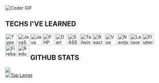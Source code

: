 <img align="center" alt="Coder GIF" src="https://indoanalytica.com/static/images/bannerr.gif" />

<br/>

## TECHS I'VE LEARNED
<div>
  <!--   typescript -->
  <img align="left" alt="TypeScript" width="36px" src="https://cdn.jsdelivr.net/gh/devicons/devicon/icons/typescript/typescript-original.svg" />
<!--   javascript -->
  <img align="left" alt="JavaScript" width="36px" src="https://cdn.jsdelivr.net/gh/devicons/devicon/icons/javascript/javascript-original.svg" />
<!--   java -->
  <img align="left" alt="Java" width="36px" src="https://cdn.jsdelivr.net/gh/devicons/devicon/icons/java/java-original.svg" />
<!--   php -->
  <img align="left" alt="PHP" width="36px" src="https://cdn.jsdelivr.net/gh/devicons/devicon/icons/php/php-plain.svg" />
<!--   dart -->
  <img align="left" alt="Dart" width="36px" src="https://cdn.jsdelivr.net/gh/devicons/devicon/icons/dart/dart-original.svg" />
<!--   sass -->
  <img align="left" alt="SASS" width="36px" src="https://cdn.jsdelivr.net/gh/devicons/devicon/icons/sass/sass-original.svg" />
<!--   tailwind -->
  <img align="left" alt="Tailwind" width="36px" src="https://cdn.jsdelivr.net/gh/devicons/devicon/icons/tailwindcss/tailwindcss-plain.svg" />
<!--   react -->
  <img align="left" alt="React" width="36px" src="https://cdn.jsdelivr.net/gh/devicons/devicon/icons/react/react-original.svg" />
<!--  vue -->
  <img align="left" alt="Vue" width="36px" src="https://www.vectorlogo.zone/logos/vuejs/vuejs-icon.svg" />
<!--   nextjs -->
  <img align="left" alt="Nextjs" width="36px" src="https://cdn.jsdelivr.net/gh/devicons/devicon/icons/nextjs/nextjs-original.svg" />
<!--  laravel -->
  <img align="left" alt="Laravel" width="36px" src="https://cdn.worldvectorlogo.com/logos/laravel-2.svg" />
<!--   flutter -->
  <img align="left" alt="Flutter" width="36px" src="https://cdn.jsdelivr.net/gh/devicons/devicon/icons/flutter/flutter-original.svg" />
<!--   firebase -->
  <img align="left" alt="Firebase" width="36px" src="https://www.vectorlogo.zone/logos/firebase/firebase-icon.svg" />
<!--   redux -->
  <img align="left" alt="Redux" width="36px" src="https://cdn.jsdelivr.net/gh/devicons/devicon/icons/redux/redux-original.svg" />
</div>

<br/>
<br/>

## GITHUB STATS
![](https://github-readme-streak-stats.herokuapp.com/?user=LeonardTarigan&theme=radical&hide_border=true)<br/>
[![Top Langs](https://github-readme-stats.vercel.app/api/top-langs/?username=LeonardTarigan&langs_count=10&layout=donut&theme=radical&hide_border=true&rank_icon=github&show_icons=true)](https://github.com/anuraghazra/github-readme-stats)
